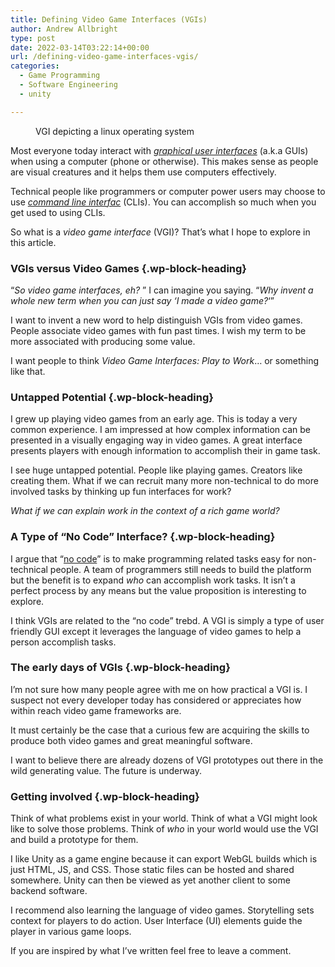 ```yaml
---
title: Defining Video Game Interfaces (VGIs)
author: Andrew Allbright
type: post
date: 2022-03-14T03:22:14+00:00
url: /defining-video-game-interfaces-vgis/
categories:
  - Game Programming
  - Software Engineering
  - unity

---
```

<figure class="wp-block-embed is-type-video is-provider-youtube wp-block-embed-youtube wp-embed-aspect-16-9 wp-has-aspect-ratio">

<div class="wp-block-embed__wrapper">
</div><figcaption>VGI depicting a linux operating system</figcaption></figure> 

Most everyone today interact with _<a rel="noreferrer noopener" href="https://www.computerhope.com/jargon/g/gui.htm" target="_blank">graphical user interfaces</a>_ (a.k.a GUIs) when using a computer (phone or otherwise). This makes sense as people are visual creatures and it helps them use computers effectively.

Technical people like programmers or computer power users may choose to use _<a rel="noreferrer noopener" href="https://www.techtarget.com/searchwindowsserver/definition/command-line-interface-CLI" target="_blank">command line interfac</a>_ (CLIs). You can accomplish so much when you get used to using CLIs.

So what is a _video game interface_ (VGI)? That&#8217;s what I hope to explore in this article.

### VGIs versus Video Games {.wp-block-heading}

&#8220;_So video game interfaces, eh?_ &#8221; I can imagine you saying. &#8220;_Why invent a whole new term when you can just say &#8216;I made a video game?_&#8216;&#8221;

I want to invent a new word to help distinguish VGIs from video games. People associate video games with fun past times. I wish my term to be more associated with producing some value.

I want people to think _Video Game Interfaces: Play to Work_&#8230; or something like that.

### Untapped Potential {.wp-block-heading}

I grew up playing video games from an early age. This is today a very common experience. I am impressed at how complex information can be presented in a visually engaging way in video games. A great interface presents players with enough information to accomplish their in game task.

I see huge untapped potential. People like playing games. Creators like creating them. What if we can recruit many more non-technical to do more involved tasks by thinking up fun interfaces for work?

_What if we can explain work in the context of a rich game world?_

### A Type of &#8220;No Code&#8221; Interface? {.wp-block-heading}

I argue that &#8220;<a rel="noreferrer noopener" href="https://webflow.com/no-code" target="_blank">no code</a>&#8221; is to make programming related tasks easy for non-technical people. A team of programmers still needs to build the platform but the benefit is to expand _who_ can accomplish work tasks. It isn&#8217;t a perfect process by any means but the value proposition is interesting to explore.

I think VGIs are related to the &#8220;no code&#8221; trebd. A VGI is simply a type of user friendly GUI except it leverages the language of video games to help a person accomplish tasks.

### The early days of VGIs {.wp-block-heading}

I&#8217;m not sure how many people agree with me on how practical a VGI is. I suspect not every developer today has considered or appreciates how within reach video game frameworks are.

It must certainly be the case that a curious few are acquiring the skills to produce both video games and great meaningful software.

I want to believe there are already dozens of VGI prototypes out there in the wild generating value. The future is underway.

### Getting involved {.wp-block-heading}

Think of what problems exist in your world. Think of what a VGI might look like to solve those problems. Think of _who_ in your world would use the VGI and build a prototype for them.

I like Unity as a game engine because it can export WebGL builds which is just HTML, JS, and CSS. Those static files can be hosted and shared somewhere. Unity can then be viewed as yet another client to some backend software.

I recommend also learning the language of video games. Storytelling sets context for players to do action. User Interface (UI) elements guide the player in various game loops.

If you are inspired by what I&#8217;ve written feel free to leave a comment.